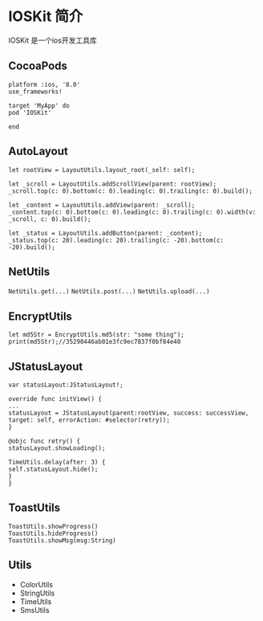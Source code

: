 # IOSKit 简介
IOSKit 是一个ios开发工具库

## CocoaPods
```
platform :ios, '8.0'
use_frameworks!

target 'MyApp' do
pod 'IOSKit'

end
```

## AutoLayout
```
let rootView = LayoutUtils.layout_root(_self: self);

let _scroll = LayoutUtils.addScrollView(parent: rootView);
_scroll.top(c: 0).bottom(c: 0).leading(c: 0).trailing(c: 0).build();

let _content = LayoutUtils.addView(parent: _scroll);
_content.top(c: 0).bottom(c: 0).leading(c: 0).trailing(c: 0).width(v: _scroll, c: 0).build();

let _status = LayoutUtils.addButton(parent: _content);
_status.top(c: 20).leading(c: 20).trailing(c: -20).bottom(c: -20).build();
```

## NetUtils
``` NetUtils.get(...) ```
``` NetUtils.post(...) ```
``` NetUtils.upload(...) ```

## EncryptUtils
``` 
let md5Str = EncryptUtils.md5(str: "some thing");
print(md5Str);//35290446ab01e3fc9ec7837f0bf84e40
```


## JStatusLayout
```
var statusLayout:JStatusLayout!;

override func initView() {
...
statusLayout = JStatusLayout(parent:rootView, success: successView, target: self, errorAction: #selector(retry));
}

@objc func retry() {
statusLayout.showLoading();

TimeUtils.delay(after: 3) {
self.statusLayout.hide();
}
}
```

## ToastUtils
```
ToastUtils.showProgress()
ToastUtils.hideProgress()
ToastUtils.showMsg(msg:String)
```

## Utils
- ColorUtils
- StringUtils
- TimeUtils
- SmsUtils



